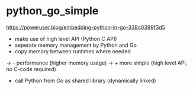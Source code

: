 # python_go_simple
https://poweruser.blog/embedding-python-in-go-338c0399f3d5

-	make use of high level API (Python C API)
-	seperate memory management by Python and Go
-	copy memory between runtimes where needed

-> -	performance (higher memory usage)
-> +	more simple (high level API, no C-code required)

-	call Python from Go as shared library (dynamically linked)
